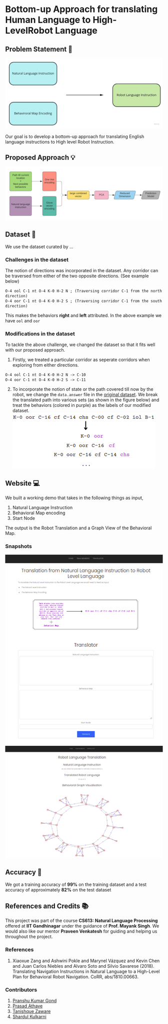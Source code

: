 # Bottom-up Approach for translating Human Language to High-LevelRobot Language

## Problem Statement :pencil:

![](media/probstatement.jpg)

Our goal is to develop a bottom-up approach for translating English language instructions to High level Robot Instruction.

## Proposed Approach :bulb:
![](media/appraoch.png)

## Dataset :bookmark_tabs:
We use the dataset curated by ...

### Challenges in the dataset
The notion of directions was incorporated in the dataset. Any corridor can be traversed from either of the two opposite directions. (See example below)

```
O-4 ool C-1 nt O-4 K-0 H-2 N ; (Traversing corridor C-1 from the north direction)
O-4 oor C-1 nt O-4 K-0 H-2 S ; (Traversing corridor C-1 from the south direction)
``` 
This makes the behaviors **right** and **left** attributed. In the above example we have `ool` and `oor`

### Modifications in the dataset
To tackle the above challenge, we changed the dataset so that it fits well with our proposed approach. 

1. Firstly, we treated a particular corridor as seperate corridors when exploring from either directions.

```
O-4 ool C-1 nt O-4 K-0 H-2 N -> C-10
O-4 oor C-1 nt O-4 K-0 H-2 S -> C-11
```
2. To incorporate the notion of state or the path covered till now by the robot, we change the `data.answer` file in the [original dataset](). 
We break the translated path into various sets (as shown in the figure below) and treat the behaviors (colored in purple) as the labels of our modified dataset.
![](media/pathtillnow.png)

## Website :computer:
We built a working demo that takes in the following things as input, 
1. Natural Language Instruction
2. Behavioral Map encoding
3. Start Node

The output is the Robot Translation and a Graph View of the Behavioral Map.

### Snapshots
![](media/nlpwebsite1.png)
![](media/website1.png)

## Accuracy :dart:
We got a training accuracy of **99%** on the training dataset and a test accuracy of approximately **82%** on the test dataset

## References and Credits :books:
This project was part of the course **CS613: Natural Language Processing** offered at **IIT Gandhinagar** under the guidance of **Prof. Mayank Singh**. We would also like our mentor **Praveen Venkatesh** for guiding and helping us throughout the project. 

### References
1. Xiaoxue Zang and Ashwini Pokle and Marynel Vázquez and Kevin Chen and Juan Carlos Niebles and Alvaro Soto and Silvio Savarese (2018). Translating Navigation Instructions in Natural Language to a High-Level Plan for Behavioral Robot Navigation. CoRR, abs/1810.00663.


### Contributors
1. [Pranshu Kumar Gond](www.github.com/pranshu-kumar)
2. [Prasad Athave]()
3. [Tanishque Zaware]()
4. [Shardul Kulkarni]()